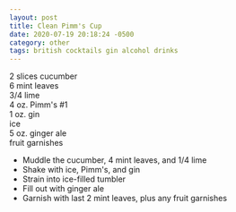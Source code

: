 ```yaml
---
layout: post
title: Clean Pimm's Cup
date: 2020-07-19 20:18:24 -0500
category: other
tags: british cocktails gin alcohol drinks
---
```

2 slices cucumber  
6 mint leaves  
3/4 lime  
4 oz. Pimm's #1  
1 oz. gin  
ice  
5 oz. ginger ale  
fruit garnishes  
<ul>
 	<li>Muddle the cucumber, 4 mint leaves, and 1/4 lime</li>
 	<li>Shake with ice, Pimm's, and gin</li>
 	<li>Strain into ice-filled tumbler</li>
 	<li>Fill out with ginger ale</li>
 	<li>Garnish with last 2 mint leaves, plus any fruit garnishes</li>
</ul>
